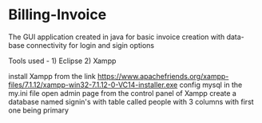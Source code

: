 # Billing-Invoice

The GUI application created in java for basic invoice creation with data-base connectivity for login and sigin options 

Tools used - 1) Eclipse
             2) Xampp

install Xampp from the link https://www.apachefriends.org/xampp-files/7.1.12/xampp-win32-7.1.12-0-VC14-installer.exe
config mysql in the my.ini file 
open admin page from the control panel of Xampp create a database named signin's with table called people with 3 columns 
with first one being primary 
